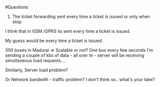 #Questions

1. The ticket forwarding sent every time a ticket is issued or only when stop.

I think that in GSM /GPRS its sent every time a ticket is issued.

My guess would be every time a ticket is issued.

300 buses in Madurai => Scalable or not? One bus every few seconds I'm sending a couple of kbs of data - all over tn - server will be receiving simultaneous load requests....

Similarly, Server load problem?

Or Network bandwith - traffic  problem? I don't think so.. what's your take?
